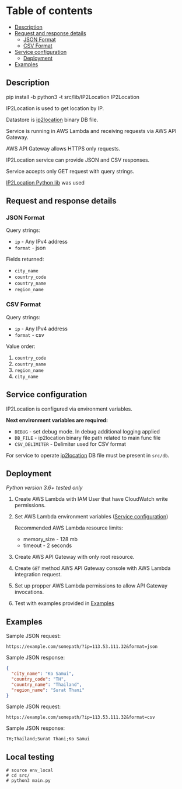 # Table of contents

* [Description](#Description)
* [Request and response details](#Request-and-response-details)
  * [JSON Format](#JSON-Format)
  * [CSV Format](#CSV-Format)
* [Service configuration](#Service-configuration)
  * [Deployment](#Deployment)
* [Examples](#Examples)

## Description

pip install -b python3 -t src/lib/IP2Location IP2Location

IP2Location is used to get location by IP.

Datastore is [ip2location](https://lite.ip2location.com/database/ip-country-region-city) binary DB file.

Service is running in AWS Lambda and receiving requests via AWS API Gateway.

AWS API Gateway allows HTTPS only requests.

IP2Location service can provide JSON and CSV responses.

Service accepts only GET request with query strings.

[IP2Location Python lib](https://github.com/ip2location/IP2Location-Python) was used

## Request and response details

### JSON Format

Query strings:

* `ip` - Any IPv4 address
* `format` - json

Fields returned:

* `city_name`
* `country_code`
* `country_name`
* `region_name`

### CSV Format

Query strings:

* `ip` - Any IPv4 address
* `format` - csv

Value order:

1. `country_code`
2. `country_name`
3. `region_name`
4. `city_name`

## Service configuration

IP2Location is configured via environment variables.

**Next environment variables are required:**

* `DEBUG` - set debug mode. In debug additional logging applied
* `DB_FILE` - ip2location binary file path related to main func file
* `CSV_DELIMITER` - Delimiter used for CSV format

For service to operate [ip2location](https://lite.ip2location.com/database/ip-country-region-city) DB file must be present in `src/db`.

## Deployment

_Python version 3.6+ tested only_

1. Create AWS Lambda with IAM User that have CloudWatch write permissions.
2. Set AWS Lambda environment variables ([Service configuration](#Service-configuration))

    Recommended AWS Lambda resource limits:
    * memory_size - 128 mb
    * timeout - 2 seconds

3. Create AWS API Gateway with only root resource.
4. Create `GET` method AWS API Gateway console with AWS Lambda integration request.
5. Set up propper AWS Lambda permissions to allow API Gateway invocations.
6. Test with examples provided in [Examples](#Examples)

## Examples

Sample JSON request:

```uri
https://example.com/somepath/?ip=113.53.111.32&format=json
```

Sample JSON response:

```json
{
  "city_name": "Ko Samui",
  "country_code": "TH",
  "country_name": "Thailand",
  "region_name": "Surat Thani"
}
```

Sample JSON request:

```uri
https://example.com/somepath/?ip=113.53.111.32&format=csv
```

Sample JSON response:

```csv
TH;Thailand;Surat Thani;Ko Samui
```

## Local testing

```shell
# source env_local
# cd src/
# python3 main.py
```